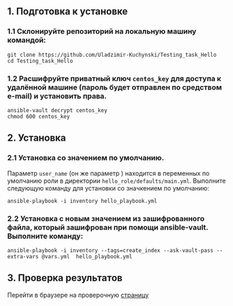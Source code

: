 ## 1. Подготовка к установке  


### 1.1 Склонируйте репозиторий на локальную машину командой:  
```
git clone https://github.com/Uladzimir-Kuchynski/Testing_task_Hello
cd Testing_task_Hello
```

### 1.2 Расшифруйте приватный ключ `centos_key` для доступа к удалённой машине (пароль будет отправлен по средством e-mail) и установить права.  
``` 
ansible-vault decrypt centos_key
chmod 600 centos_key
```

## 2. Установка  

### 2.1 Установка со значением по умолчанию.  
Параметр `user_name` (он же параметр <Name>) находится в переменных по умолчанию роли в директории `hello_role/defaults/main.yml`. Выполните следующую команду для установки со значкением по умолчанию:  
```
ansible-playbook -i inventory hello_playbook.yml
```

### 2.2 Установка с новым значением из зашифрованного файла, который зашифрован при помощи ansible-vault. Выполните команду:  
```
ansible-playbook -i inventory --tags=create_index --ask-vault-pass --extra-vars @vars.yml  hello_playbook.yml
```

## 3. Проверка результатов  
Перейти в браузере на проверочную [страницу](http://epbyminw2603-v1.minsk.epam.com/)

